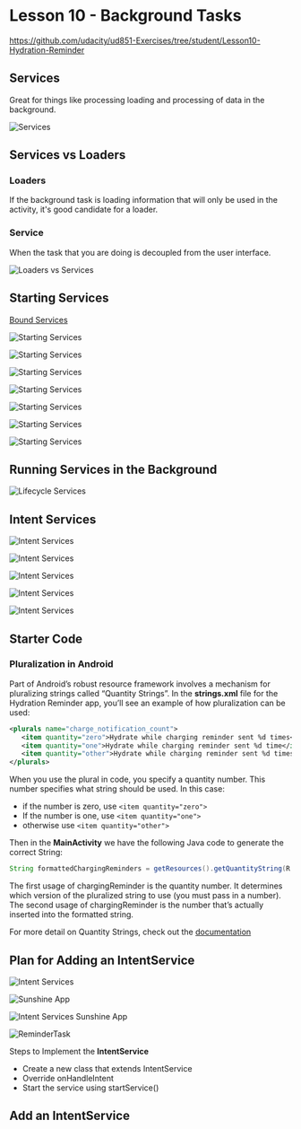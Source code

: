 # Lesson 10 - Background Tasks

https://github.com/udacity/ud851-Exercises/tree/student/Lesson10-Hydration-Reminder

## Services

Great for things like processing loading and processing of data in the background.

![](lesson_10_4_services.png "Services")

## Services vs Loaders

### Loaders 

If the background task is loading information that will only be used in the activity, it's good candidate for a loader.

### Service

When the task that you are doing is decoupled from the user interface.

![](lesson_10_5_services_loaders.png "Loaders vs Services")

## Starting Services

[Bound Services](https://developer.android.com/guide/components/bound-services.html)

![](lesson_10_7_starting_services_1.png "Starting Services")

![](lesson_10_7_starting_services_2.png "Starting Services")

![](lesson_10_7_starting_services_3.png "Starting Services")

![](lesson_10_7_starting_services_4.png "Starting Services")

![](lesson_10_7_starting_services_5.png "Starting Services")

![](lesson_10_7_starting_services_6.png "Starting Services")

![](lesson_10_7_starting_services_7.png "Starting Services")

## Running Services in the Background

![](lesson_10_8_lifecycle_services.png "Lifecycle Services")

## Intent Services

![](lesson_10_9_intent_services_1.png "Intent Services")

![](lesson_10_9_intent_services_2.png "Intent Services")

![](lesson_10_9_intent_services_3.png "Intent Services")

![](lesson_10_9_intent_services_4.png "Intent Services")

![](lesson_10_9_intent_services_5.png "Intent Services")

## Starter Code

### Pluralization in Android

Part of Android’s robust resource framework involves a mechanism for pluralizing strings called “Quantity Strings”. In the **strings.xml** file for the Hydration Reminder app, you’ll see an example of how pluralization can be used:

```xml
<plurals name="charge_notification_count">
   <item quantity="zero">Hydrate while charging reminder sent %d times</item>
   <item quantity="one">Hydrate while charging reminder sent %d time</item>
   <item quantity="other">Hydrate while charging reminder sent %d times</item>
</plurals>
```

When you use the plural in code, you specify a quantity number. This number specifies what string should be used. In this case:

- if the number is zero, use ```<item quantity="zero">```
- If the number is one, use ```<item quantity="one">```
- otherwise use ```<item quantity="other">```

Then in the **MainActivity** we have the following Java code to generate the correct String:

```java
String formattedChargingReminders = getResources().getQuantityString(R.plurals.charge_notification_count, chargingReminders, chargingReminders);
```

The first usage of chargingReminder is the quantity number. It determines which version of the pluralized string to use (you must pass in a number). The second usage of chargingReminder is the number that’s actually inserted into the formatted string.

For more detail on Quantity Strings, check out the [documentation](https://developer.android.com/guide/topics/resources/string-resource.html#Plurals)

## Plan for Adding an IntentService

![](lesson_10_12_intent_services.png "Intent Services")

![](lesson_10_12_sunshine.png "Sunshine App")

![](lesson_10_12_sunshine_intent_services.png "Intent Services Sunshine App")

![](lesson_10_12_reminderTask.png "ReminderTask")

Steps to Implement the **IntentService**
- Create a new class that extends IntentService
- Override onHandleIntent
- Start the service using startService()

## Add an IntentService

